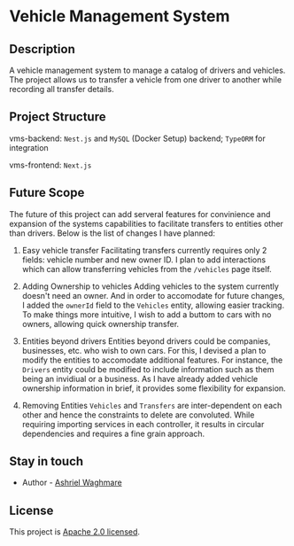 # Vehicle Management System

## Description

A vehicle management system to manage a catalog of drivers and vehicles. The project allows us to transfer a vehicle from one driver to another while recording all transfer details.

## Project Structure

vms-backend: `Nest.js` and `MySQL` (Docker Setup) backend; `TypeORM` for integration

vms-frontend: `Next.js`

## Future Scope

The future of this project can add serveral features for convinience and expansion of the systems capabilities to facilitate transfers to entities other than drivers. Below is the list of changes I have planned:

1. Easy vehicle transfer
   Facilitating transfers currently requires only 2 fields: vehicle number and new owner ID. I plan to add interactions which can allow transferring vehicles from the `/vehicles` page itself.

2. Adding Ownership to vehicles
   Adding vehicles to the system currently doesn't need an owner. And in order to accomodate for future changes, I added the `ownerId` field to the `Vehicles` entity, allowing easier tracking. To make things more intuitive, I wish to add a buttom to cars with no owners, allowing quick ownership transfer.

3. Entities beyond drivers
   Entities beyond drivers could be companies, businesses, etc. who wish to own cars. For this, I devised a plan to modify the entities to accomodate additional features. For instance, the `Drivers` entity could be modified to include information such as them being an invidiual or a business. As I have already added vehicle ownership information in brief, it provides some flexibility for expansion.

4. Removing Entities
   `Vehicles` and `Transfers` are inter-dependent on each other and hence the constraints to delete are convoluted. While requiring importing services in each controller, it results in circular dependencies and requires a fine grain approach.

## Stay in touch

- Author - [Ashriel Waghmare](https://rielash24.github.io/)

## License

This project is [Apache 2.0 licensed](LICENSE).
